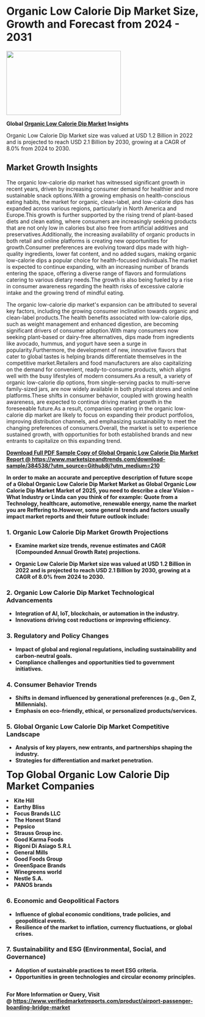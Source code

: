 <H1>Organic Low Calorie Dip Market Size, Growth and Forecast from 2024 - 2031</H1><img class="aligncenter size-medium wp-image-584254" src="https://thirdeyenews.in/wp-content/uploads/2024/09/Global-Market-Research-300x168.jpeg" alt="" width="300" height="168" /><p><strong>Global&nbsp;<a href="https://www.marketsizeandtrends.com/download-sample/384538/?utm_source=Github8j?utm_medium=210">Organic Low Calorie Dip Market</a> Insights</strong></p><p>Organic Low Calorie Dip Market size was valued at USD 1.2 Billion in 2022 and is projected to reach USD 2.1 Billion by 2030, growing at a CAGR of 8.0% from 2024 to 2030.</p><p><h2>Market Growth Insights</h2> <p>The organic low-calorie dip market has witnessed significant growth in recent years, driven by increasing consumer demand for healthier and more sustainable snack options.With a growing emphasis on health-conscious eating habits, the market for organic, clean-label, and low-calorie dips has expanded across various regions, particularly in North America and Europe.This growth is further supported by the rising trend of plant-based diets and clean eating, where consumers are increasingly seeking products that are not only low in calories but also free from artificial additives and preservatives.Additionally, the increasing availability of organic products in both retail and online platforms is creating new opportunities for growth.Consumer preferences are evolving toward dips made with high-quality ingredients, lower fat content, and no added sugars, making organic low-calorie dips a popular choice for health-focused individuals.The market is expected to continue expanding, with an increasing number of brands entering the space, offering a diverse range of flavors and formulations catering to various dietary needs.The growth is also being fueled by a rise in consumer awareness regarding the health risks of excessive calorie intake and the growing trend of mindful eating.</p> <p><strong><a href="#"></a></strong></p> <p>The organic low-calorie dip market's expansion can be attributed to several key factors, including the growing consumer inclination towards organic and clean-label products.The health benefits associated with low-calorie dips, such as weight management and enhanced digestion, are becoming significant drivers of consumer adoption.With many consumers now seeking plant-based or dairy-free alternatives, dips made from ingredients like avocado, hummus, and yogurt have seen a surge in popularity.Furthermore, the development of new, innovative flavors that cater to global tastes is helping brands differentiate themselves in the competitive market.Retailers and food manufacturers are also capitalizing on the demand for convenient, ready-to-consume products, which aligns well with the busy lifestyles of modern consumers.As a result, a variety of organic low-calorie dip options, from single-serving packs to multi-serve family-sized jars, are now widely available in both physical stores and online platforms.These shifts in consumer behavior, coupled with growing health awareness, are expected to continue driving market growth in the foreseeable future.As a result, companies operating in the organic low-calorie dip market are likely to focus on expanding their product portfolios, improving distribution channels, and emphasizing sustainability to meet the changing preferences of consumers.Overall, the market is set to experience sustained growth, with opportunities for both established brands and new entrants to capitalize on this expanding trend.</p> <p><strong><a href="#"></p><p><span class=""><strong>Download Full PDF Sample Copy of Global Organic Low Calorie Dip Market Report</strong> @ <a href="https://www.marketsizeandtrends.com/download-sample/384538/?utm_source=Github8j?utm_medium=210" target="_blank">https://www.marketsizeandtrends.com/download-sample/384538/?utm_source=Github8j?utm_medium=210</a></span></p><p>In order to make an accurate and perceptive description of future scope of a Global&nbsp;Organic Low Calorie Dip Market Market as Global&nbsp;Organic Low Calorie Dip Market Market of 2025, you need to describe a clear Vision &ndash; What Industry or Linda can you think of for example: Quote from a Technology, healthcare, automotive, renewable energy, name the market you are Reffering to.However, some general trends and factors usually impact market reports and their future outlook include:</p><h3>1.&nbsp;<strong>Organic Low Calorie Dip Market Growth Projections</strong></h3><ul><li>Examine market size trends, revenue estimates and CAGR (Compounded Annual Growth Rate) projections.</li><li><p>Organic Low Calorie Dip Market size was valued at USD 1.2 Billion in 2022 and is projected to reach USD 2.1 Billion by 2030, growing at a CAGR of 8.0% from 2024 to 2030.</p></li></ul><h3>2.&nbsp;<strong>Organic Low Calorie Dip Market Technological Advancements</strong></h3><ul><li>Integration of AI, IoT, blockchain, or automation in the industry.</li><li>Innovations driving cost reductions or improving efficiency.</li></ul><h3>3.&nbsp;<strong>Regulatory and Policy Changes</strong></h3><ul><li>Impact of global and regional regulations, including sustainability and carbon-neutral goals.</li><li>Compliance challenges and opportunities tied to government initiatives.</li></ul><h3>4.&nbsp;<strong>Consumer Behavior Trends</strong></h3><ul><li>Shifts in demand influenced by generational preferences (e.g., Gen Z, Millennials).</li><li>Emphasis on eco-friendly, ethical, or personalized products/services.</li></ul><h3>5.&nbsp;<strong>Global Organic Low Calorie Dip Market Competitive Landscape</strong></h3><ul><li>Analysis of key players, new entrants, and partnerships shaping the industry.</li><li>Strategies for differentiation and market penetration.</li></ul><p data-pm-slice="1 1 []"><span style="color: inherit; font-family: inherit; font-size: 25px;">Top Global Organic Low Calorie Dip Market Companies</span></p><div class="" data-test-id=""><p><li>Kite Hill</li><li> Earthy Bliss</li><li> Focus Brands LLC</li><li> The Honest Stand</li><li> Pepsico</li><li> Strauss Group inc.</li><li> Good Karma Foods</li><li> Rigoni Di Asiago S.R.L</li><li> General Mills</li><li> Good Foods Group</li><li> GreenSpace Brands</li><li> Winegreens world</li><li> Nestle S.A.</li><li> PANOS brands</li></p></div><h3>6.&nbsp;<strong>Economic and Geopolitical Factors</strong></h3><ul><li>Influence of global economic conditions, trade policies, and geopolitical events.</li><li>Resilience of the market to inflation, currency fluctuations, or global crises.</li></ul><h3>7.&nbsp;<strong>Sustainability and ESG (Environmental, Social, and Governance)</strong></h3><ul><li>Adoption of sustainable practices to meet ESG criteria.</li><li>Opportunities in green technologies and circular economy principles.</li></ul><h2><strong style="font-size: 14px;">For More Information or Query, Visit @&nbsp;</strong><a style="background-color: #ffffff; font-size: 14px;" href="https://www.marketsizeandtrends.com/report/organic-low-calorie-dip-market/" target="_blank">https://www.verifiedmarketreports.com/product/airport-passenger-boarding-bridge-market</a></h2>